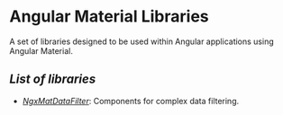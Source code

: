 # Angular Material Libraries

A set of libraries designed to be used within Angular applications using Angular Material.

## _List of libraries_ 

* _[NgxMatDataFilter](./projects/pitxi/ngx-mat-data-filter/README.md)_: Components for complex data filtering.
